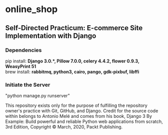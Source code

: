 # online_shop
## Self-Directed Practicum: E-commerce Site Implementation with Django

### Dependencies
pip install: <strong>Django 3.0.\*, Pillow 7.0.0, celery 4.4.2, flower 0.9.3, WeasyPrint 51</strong><br>
brew install: <strong>rabbitmq, python3, cairo, pango, gdk-pixbuf, libffi</strong>

### Initiate the Server
"python manage.py runserver"

This repository exists only for the purpose of fulfilling the repository owner's practice with Git, GitHub, and Django.  Credit for the source code within belongs to Antonio Melé and comes from his book, Django 3 By Example: Build powerful and reliable Python web applications from scratch, 3rd Edition, Copyright &#169; March, 2020, Packt Publishing.
